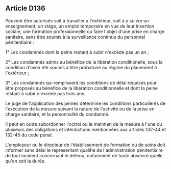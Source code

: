 Article D136
----
Peuvent être autorisés soit à travailler à l'extérieur, soit à y suivre un
enseignement, un stage, un emploi temporaire en vue de leur insertion sociale,
une formation professionnelle ou faire l'objet d'une prise en charge sanitaire,
sans être soumis à la surveillance continue du personnel pénitentiaire :

1° Les condamnés dont la peine restant à subir n'excède pas un an ;

2° Les condamnés admis au bénéfice de la libération conditionelle, sous la
condition d'avoir été soumis à titre probatoire au régime du placement à
l'extérieur ;

3° Les condamnés qui remplissent les conditions de délai requises pour être
proposés au bénéfice de la libération conditionnelle et dont la peine restant à
subir n'excède pas trois ans.

Le juge de l'application des peines détermine les conditions particulières de
l'exécution de la mesure suivant la nature de l'activité ou de la prise en
charge sanitaire, et la personnalité du condamné.

Il peut en outre subordonner l'octroi ou le maintien de la mesure à l'une ou
plusieurs des obligations et interdictions mentionnées aux articles 132-44 et
132-45 du code pénal.

L'employeur ou le directeur de l'établissement de formation ou de soins doit
informer sans délai le représentant qualifié de l'administration pénitentiaire
de tout incident concernant le détenu, notamment de toute absence quelle qu'en
soit la durée.
